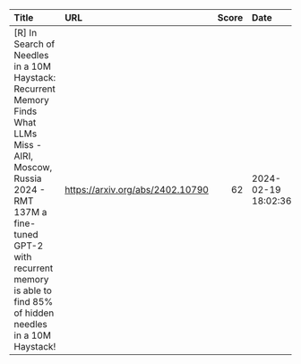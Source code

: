 | Title                                                                                                                                                                                                                      | URL                              |   Score | Date                |
|:---------------------------------------------------------------------------------------------------------------------------------------------------------------------------------------------------------------------------|:---------------------------------|--------:|:--------------------|
| [R] In Search of Needles in a 10M Haystack: Recurrent Memory Finds What LLMs Miss - AIRI, Moscow, Russia 2024 - RMT 137M a fine-tuned GPT-2 with recurrent memory is able to find 85% of hidden needles in a 10M Haystack! | https://arxiv.org/abs/2402.10790 |      62 | 2024-02-19 18:02:36 |